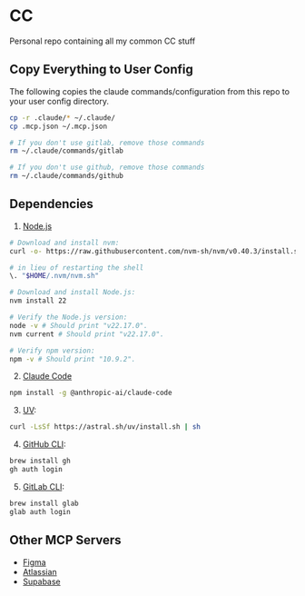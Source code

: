 # CC

Personal repo containing all my common CC stuff

## Copy Everything to User Config

The following copies the claude commands/configuration from this repo to your user config directory.

```bash
cp -r .claude/* ~/.claude/
cp .mcp.json ~/.mcp.json

# If you don't use gitlab, remove those commands
rm ~/.claude/commands/gitlab

# If you don't use github, remove those commands
rm ~/.claude/commands/github
```

## Dependencies

1. [Node.js](https://nodejs.org/en/download)

```bash
# Download and install nvm:
curl -o- https://raw.githubusercontent.com/nvm-sh/nvm/v0.40.3/install.sh | bash

# in lieu of restarting the shell
\. "$HOME/.nvm/nvm.sh"

# Download and install Node.js:
nvm install 22

# Verify the Node.js version:
node -v # Should print "v22.17.0".
nvm current # Should print "v22.17.0".

# Verify npm version:
npm -v # Should print "10.9.2".
```

2. [Claude Code](https://docs.anthropic.com/en/docs/claude-code/setup)

```bash
npm install -g @anthropic-ai/claude-code
```

3. [UV](https://docs.astral.sh/uv/getting-started/installation/):

```bash
curl -LsSf https://astral.sh/uv/install.sh | sh
```

4. [GitHub CLI](https://github.com/cli/cli/blob/trunk/docs/install_linux.md):

```bash
brew install gh
gh auth login
```

5. [GitLab CLI](https://gitlab.com/gitlab-org/cli):

```bash
brew install glab
glab auth login
```

## Other MCP Servers

- [Figma](https://help.figma.com/hc/en-us/articles/32132100833559-Guide-to-the-Dev-Mode-MCP-Server)
- [Atlassian](https://community.atlassian.com/forums/Atlassian-Platform-articles/Using-the-Atlassian-Remote-MCP-Server-beta/ba-p/3005104)
- [Supabase](https://github.com/supabase-community/supabase-mcp)
